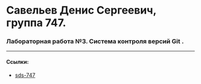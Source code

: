 # Савельев Денис Сергеевич, группа 747. #
### Лабораторная работа №3. Система	контроля	версий	Git . ##  
___
#### Ссылки: ####  
- [sds-747](https://github.com/sds-747)
